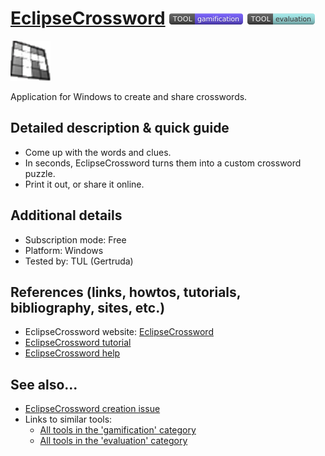 # [EclipseCrossword](https://www.eclipsecrossword.com/)  [<img src="images/gamification.png" align="bottom">](https://github.com/e-CLOSE/Toolbox/issues?q=label%3A01_TOOL+label%3Agamification) [<img src="images/evaluation.png" align="bottom">](https://github.com/e-CLOSE/Toolbox/issues?q=label%3A01_TOOL+label%3Aevaluation)

![EclipseCrossword Logo](images/eclipsecrossword.png)

Application for Windows to create and share crosswords.


## Detailed description & quick guide

- Come up with the words and clues. 
- In seconds, EclipseCrossword turns them into a custom crossword puzzle. 
- Print it out, or share it online. 


## Additional details

- Subscription mode: Free
- Platform: Windows
- Tested by: TUL (Gertruda)


## References (links, howtos, tutorials, bibliography, sites, etc.)

- EclipseCrossword website: [EclipseCrossword](https://www.eclipsecrossword.com/)
- [EclipseCrossword tutorial](https://www.eclipsecrossword.com/help/getting-started)
- [EclipseCrossword help](https://www.eclipsecrossword.com/help/)


## See also...

- [EclipseCrossword creation issue](https://github.com/e-CLOSE/Toolbox/issues/111)
- Links to similar tools:
  - [All tools in the 'gamification' category](https://github.com/e-CLOSE/Toolbox/issues?q=label%3A01_TOOL+label%3Agamification)
  - [All tools in the 'evaluation' category](https://github.com/e-CLOSE/Toolbox/issues?q=label%3A01_TOOL+label%3Aevaluation)
